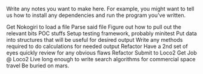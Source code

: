 Write any notes you want to make here. For example, you might want to
tell us how to install any dependencies and run the program you've
written.

Get Nokogiri to load a file
Parse said file
Figure out how to pull out the relevant bits POC stuffs
Setup testing framework, probably minitest
Put data into structures that will be useful for desired output
Write any methods required to do calculations for needed output
Refactor
Have a 2nd set of eyes quickly review for any obvious flaws
Refactor
Submit to Loco2
Get Job @ Loco2
Live long enough to write search algorithms for commercial space travel
Be buried on mars.



